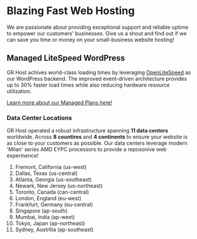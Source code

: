 # Blazing Fast Web Hosting

We are passionate about providing exceptional support and reliable uptime to empower our customers' businesses. Give us a shout and find out if we can save you time or money on your small-business website hosting!

## Managed LiteSpeed WordPress

GR Host achives world-class loading times by leveraging [OpenLiteSpeed](https://openlitespeed.org/) as our WordPress backend. The improved event-driven architecture provides up to 30% faster load times while also reducing hardware resource utilization.

[Learn more about our Managed Plans here!](https://grhost.net/pages/plans/)

### Data Center Locations

GR Host operated a robust infrastructure spanning **11 data centers** worldwide. Across **8 countires** and **4 continents** to ensure your website is as close to your customers as possible. Our data centers leverage modern 'Milan' series AMD EYPC processors to provide a reposonive web experinence!

1. Fremont, California (us-west)
2. Dallas, Texas (us-central)
3. Atlanta, Georgia (us-southeast)
4. Newark, New Jersey (us-northeast)
5. Toronto, Canada (can-central)
6. London, England (eu-west)
7. Frankfurt, Germany (eu-central)
8. Singapore (ap-south)
9. Mumbai, India (ap-west)
10. Tokyo, Japan (ap-northeast)
11. Sydney, Austrllia (ap-southeast)
